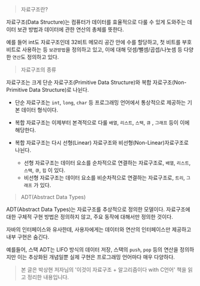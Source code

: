 

> 자료구조란?

자료구조(Data Structure)는 컴퓨터가 데이터를 효율적으로 다룰 수 있게 도와주는 데이터 보관 방법과 데이터에 관한 연산의 총체를 뜻한다.

예를 들어 int도 자료구조인데 32비트 메모리 공간 안에 수를 할당하고, 첫 비트를 부호비트로 사용하는 등 `보관방법`을 정의하고 있고, 이에 대해 덧셈/뺄셈/곱셉/나눗셈 등 다양한 `연산`도 정의하고 있다.


> 자료구조의 종류

자료구조는 크게 단순 자료구조(Primitive Data Structure)와 복합 자료구조(Non-Primitive Data Structure)로 나뉜다. 

- 단순 자료구조는 `int`, `long`, `char` 등 프로그래밍 언어에서 통상적으로 제공하는 기본 데이터 형식이다.

- 복합 자료구조는 이제부터 본격적으로 다룰 `배열`, `리스트`, `스택`, `큐` , `그래프` 등이 이에 해당한다.
- 복합 자료구조는 다시 선형(Linear) 자료구조와 비선형(Non-Linear)자료구조로 나뉜다.
  - 선형 자료구조는 데이터 요소를 순차적으로 연결하는 자료구조로, 
    `배열`, `리스트`, `스택`, `큐`, `힙` 이 있다.
  - 비선형 자료구조는 데이터 요소를 비순차적으로 연결하는 자료구조로, 
    `트리`, `그래프` 가 있다.
    

> ADT(Abstract Data Types)

ADT(Abstract Data Types)는 자료구조를 추상적으로 정의한 모델이다. 자료구조에 대한 구체적 구현 방법은 정의하지 않고, 주요 동작에 대해서만 정의한 것이다.

자바의 인터페이스와 유사한데, 사용자에게는 데이터와 연산의 인터페이스만 제공하고 내부 구현은 숨긴다. 

예를들어, 스택 ADT는 LIFO 방식의 데이터 저장, 스택의 `push`, `pop` 등의 연산을 정의하지만 이는 추상화된 개념일뿐 실제 구현은 프로그래밍 언어마다 매우 다양하다.



> 본 글은 박상현 저자님의 '이것이 자료구조 + 알고리즘이다 with C언어' 책을 읽고 정리한 내용입니다.